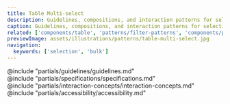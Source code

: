 ```yaml
---
title: Table Multi-select
description: Guidelines, compositions, and interaction patterns for selecting and transforming results in a Table.
caption: Guidelines, compositions, and interaction patterns for selecting and transforming results in a Table.
related: ['components/table', 'patterns/filter-patterns', 'components/pagination']
previewImage: assets/illustrations/patterns/table-multi-select.jpg
navigation:
  keywords: ['selection', 'bulk']
---
```


<section data-tab="Guidelines">
  @include "partials/guidelines/guidelines.md"
</section>

<section data-tab="Specifications">
  @include "partials/specifications/specifications.md"
</section>

<section data-tab="Interaction concepts">
  @include "partials/interaction-concepts/interaction-concepts.md"
</section>

<section data-tab="Accessibility">
  @include "partials/accessibility/accessibility.md"
</section>
